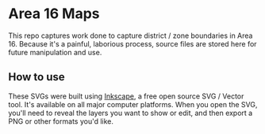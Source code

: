  # Area 16 Maps

This repo captures work done to capture district / zone boundaries in Area 16. Because it's a painful, laborious process, source files are stored here for future manipulation and use.

## How to use

These SVGs were built using [Inkscape](https://inkscape.org/release/inkscape-1.3.2/), a free open source SVG / Vector tool. It's available on all major computer platforms. When you open the SVG, you'll need to reveal the layers you want to show or edit, and then export a PNG or other formats you'd like.

